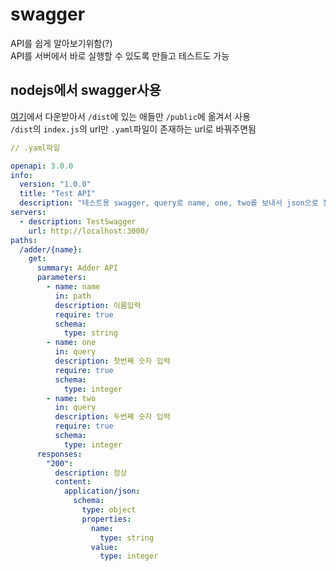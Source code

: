 # swagger
API를 쉽게 알아보기위함(?)    
API를 서버에서 바로 실행할 수 있도록 만들고 테스트도 가능

## nodejs에서 swagger사용
[여기](https://github.com/swagger-api/swagger-ui)에서 다운받아서 `/dist`에 있는 애들만 `/public`에 옮겨서 사용   
`/dist`의 `index.js`의 url만 `.yaml`파일이 존재하는 url로 바꿔주면됨
```yaml
// .yaml파일

openapi: 3.0.0
info:
  version: "1.0.0"
  title: "Test API"
  description: "테스트용 swagger, query로 name, one, two를 보내서 json으로 전송받음"
servers:
  - description: TestSwagger
    url: http://localhost:3000/
paths:
  /adder/{name}:
    get:
      summary: Adder API
      parameters:
        - name: name
          in: path
          description: 이름입력
          require: true
          schema:
            type: string
        - name: one
          in: query
          description: 첫번째 숫자 입력
          require: true
          schema:
            type: integer
        - name: two
          in: query
          description: 두번째 숫자 입력
          require: true
          schema:
            type: integer      
      responses:
        "200":
          description: 정상
          content: 
            application/json:
              schema:
                type: object
                properties:
                  name:
                    type: string
                  value:
                    type: integer

```